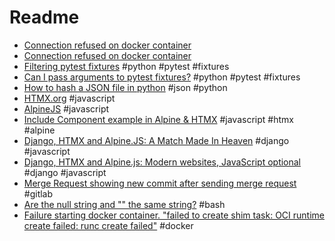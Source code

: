 # Readme

- [Connection refused on docker container](https://stackoverflow.com/a/54130954/3787805)
- [Connection refused on docker container](https://stackoverflow.com/a/36813938/3787805)
- [Filtering pytest fixtures](https://stackoverflow.com/questions/63780376/filtering-pytest-fixtures) #python #pytest #fixtures
- [Can I pass arguments to pytest fixtures?](https://stackoverflow.com/questions/44677426/can-i-pass-arguments-to-pytest-fixtures) #python #pytest #fixtures
- [How to hash a JSON file in python](https://stackoverflow.com/a/51360222/3787805) #json #python
- [HTMX.org](https://htmx.org) #javascript
- [AlpineJS](https://alpinejs.dev) #javascript
- [Include Component example in Alpine & HTMX](HTMX%20&%20Alpine/Include%20Component.md) #javascript #htmx #alpine
- [Django, HTMX and Alpine.JS: A Match Made In Heaven](https://dev.to/nicholas_moen/what-i-learned-while-using-django-with-htmx-and-alpine-js-24jg) #django #javascript
- [Django, HTMX and Alpine.js: Modern websites, JavaScript optional](https://www.saaspegasus.com/guides/modern-javascript-for-django-developers/htmx-alpine/) #django #javascript
- [Merge Request showing new commit after sending merge request](https://gitlab.com/gitlab-org/gitlab-foss/-/issues/33773) #gitlab
- [Are the null string and "" the same string?](https://unix.stackexchange.com/questions/280430/are-the-null-string-and-the-same-string) #bash
- [Failure starting docker container. "failed to create shim task: OCI runtime create failed: runc create failed"](https://stackoverflow.com/questions/72695311/failure-starting-docker-container-failed-to-create-shim-task-oci-runtime-crea) #docker
